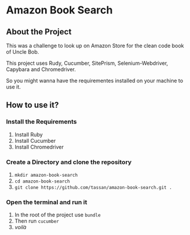 # Amazon Book Search

## About the Project

This was a challenge to look up on Amazon Store for the clean code book of Uncle Bob.

This project uses Rudy, Cucumber, SitePrism, Selenium-Webdriver, Capybara and Chromedriver.

So you might wanna have the requirementes installed on your machine to use it.

## How to use it?

### Install the Requirements
1. Install Ruby
2. Install Cucumber
3. Install Chromedriver

### Create a Directory and clone the repository
1. `mkdir amazon-book-search`
2. `cd amazon-book-search`
3. `git clone https://github.com/tassan/amazon-book-search.git .`

### Open the terminal and run it
1. In the root of the project use `bundle`
2. Then run `cucumber`
3. *voilà*